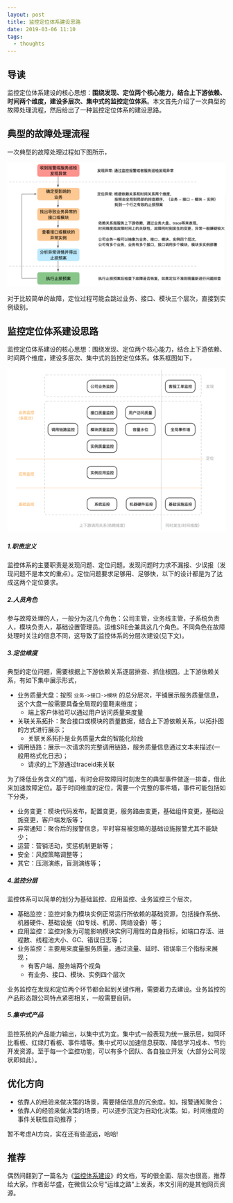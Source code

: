 ```yaml
---
layout: post
title: 监控定位体系建设思路
date: 2019-03-06 11:10
tags:
  - thoughts
---
```


## 导读
监控定位体系建设的核心思想：**围绕发现、定位两个核心能力，结合上下游依赖、时间两个维度，建设多层次、集中式的监控定位体系**。本文首先介绍了一次典型的故障处理流程，然后给出了一种监控定位体系的建设思路。


## 典型的故障处理流程
一次典型的故障处理过程如下图所示，

![page.png](https://raw.githubusercontent.com/niean/niean.github.io/master/images/20190306/process.png)

对于比较简单的故障，定位过程可能会跳过业务、接口、模块三个层次，直接到实例级别。


## 监控定位体系建设思路
监控定位体系建设的核心思想：围绕发现、定位两个核心能力，结合上下游依赖、时间两个维度，建设多层次、集中式的监控定位体系。体系框图如下，

![page.png](https://raw.githubusercontent.com/niean/niean.github.io/master/images/20190306/monitor.system.png)

##### 1.职责定义
监控体系的主要职责是发现问题、定位问题。发现问题时力求不漏报、少误报（发现问题不是本文的重点）。定位问题要求足够用、足够快，以下的设计都是为了达成这两个定位要求。

##### 2.人员角色
参与故障处理的人，一般分为这几个角色：公司主管，业务线主管，子系统负责人，模块负责人，基础设置管理员。运维SRE会兼具这几个角色。不同角色在故障处理时关注的信息不同，这导致了监控体系的分层次建设(见下文)。

##### 3.定位维度
典型的定位问题，需要根据上下游依赖关系逐层排查、抓住根因。上下游依赖关系，有如下集中展示形式，

- 业务质量大盘：按照 `业务->接口->模块` 的总分层次，平铺展示服务质量信息，这个大盘一般需要具备全局观的童鞋来维度；
    - 端上客户体验可以通过用户访问质量来度量
- 关联关系拓扑：聚合接口或模块的质量数据，结合上下游依赖关系，以拓扑图的方式进行展示；
    - 关联关系拓扑是业务质量大盘的智能化阶段
- 调用链路：展示一次请求的完整调用链路，服务质量信息通过文本来描述(一般用格式化日志)；
    - 请求的上下游通过traceid来关联

为了降低业务含义的门槛，有时会将故障同时刻发生的典型事件做逐一排查，借此来加速故障定位。基于时间维度的定位，需要一个完整的事件墙，事件可能包括如下分类，

- 业务变更：模块代码发布，配置变更，服务路由变更，基础组件变更，基础设施变更，客户端发版等；
- 异常通知：聚合后的报警信息，平时容易被忽略的基础设施报警尤其不能缺少；
- 运营：营销活动，奖惩机制更新等；
- 安全：风控策略调整等；
- 其它：压测演练，盲测演练等；

##### 4.监控分层
监控体系可以简单的划分为基础监控、应用监控、业务监控三个层次，

- 基础监控：监控对象为模块实例正常运行所依赖的基础资源，包括操作系统、机器硬件、基础设施（如专线、机房、网络设备）等；
- 应用监控：监控对象为可能影响模块实例可用性的自身指标，如端口存活、进程数、线程池大小、GC、错误日志等；
- 业务监控：主要用来度量服务质量，通过流量、延时、错误率三个指标来展现；
    - 有客户端、服务端两个视角
    - 有业务、接口、模块、实例四个层次

业务监控在发现和定位两个环节都会起到关键作用，需要着力去建设。业务监控的产品形态跟公司特点紧密相关，一般需要自研。

##### 5.集中式产品
监控系统的产品能力输出，以集中式为宜。集中式一般表现为统一展示层，如同环比看板、红绿灯看板、事件墙等。集中式可以加速信息获取、降低学习成本、节约开发资源。至于每一个监控功能，可以有多个团队、各自独立开发（大部分公司现状即如此）。


## 优化方向
- 依靠人的经验来做决策的场景，需要降低信息的冗余度。如，报警通知聚合；
- 依靠人的经验来做决策的场景，可以逐步沉淀为自动化决策。如，时间维度的事件关联性自动推荐；

暂不考虑AI方向，实在还有些遥远，哈哈!


## 推荐
偶然间翻到了一篇名为《[监控体系建设](https://www.jianshu.com/p/1f7392af1573)》的文档，写的很全面、层次也很高，推荐给大家。作者彭华盛，在微信公众号"运维之路"上发表，本文引用的是其他网页资源。



